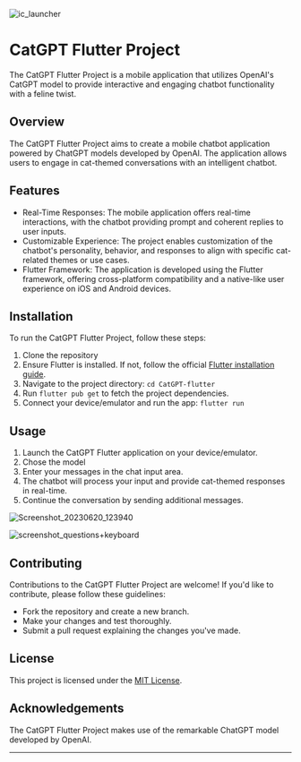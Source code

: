
![ic_launcher](https://github.com/Randalab6/ChatGPT_flutter/assets/31637771/2ba69a67-e0b8-4271-9639-311fccf78579)

# CatGPT Flutter Project

The CatGPT Flutter Project is a mobile application that utilizes OpenAI's CatGPT model to provide interactive and engaging chatbot functionality with a feline twist.


## Overview

The CatGPT Flutter Project aims to create a mobile chatbot application powered by ChatGPT models developed by OpenAI. The application allows users to engage in cat-themed conversations with an intelligent chatbot.


## Features

- Real-Time Responses: The mobile application offers real-time interactions, with the chatbot providing prompt and coherent replies to user inputs.
- Customizable Experience: The project enables customization of the chatbot's personality, behavior, and responses to align with specific cat-related themes or use cases.
- Flutter Framework: The application is developed using the Flutter framework, offering cross-platform compatibility and a native-like user experience on iOS and Android devices.


## Installation

To run the CatGPT Flutter Project, follow these steps:

1. Clone the repository
2. Ensure Flutter is installed. If not, follow the official [Flutter installation guide](https://flutter.dev/docs/get-started/install).
3. Navigate to the project directory: `cd CatGPT-flutter`
4. Run `flutter pub get` to fetch the project dependencies.
5. Connect your device/emulator and run the app: `flutter run`

## Usage

1. Launch the CatGPT Flutter application on your device/emulator.
2. Chose the model
3. Enter your messages in the chat input area.
4. The chatbot will process your input and provide cat-themed responses in real-time.
5. Continue the conversation by sending additional messages.

![Screenshot_20230620_123940](https://github.com/Randalab6/ChatGPT_flutter/assets/31637771/68c71083-a346-4468-8aa7-55276627b3ac)

![screenshot_questions+keyboard](https://github.com/Randalab6/ChatGPT_flutter/assets/31637771/98b431a8-aff1-4835-9ec6-831776b0f6d5)

## Contributing

Contributions to the CatGPT Flutter Project are welcome! If you'd like to contribute, please follow these guidelines:
- Fork the repository and create a new branch.
- Make your changes and test thoroughly.
- Submit a pull request explaining the changes you've made.

## License

This project is licensed under the [MIT License](https://opensource.org/licenses/MIT).

## Acknowledgements

The CatGPT Flutter Project makes use of the remarkable ChatGPT model developed by OpenAI.

---
